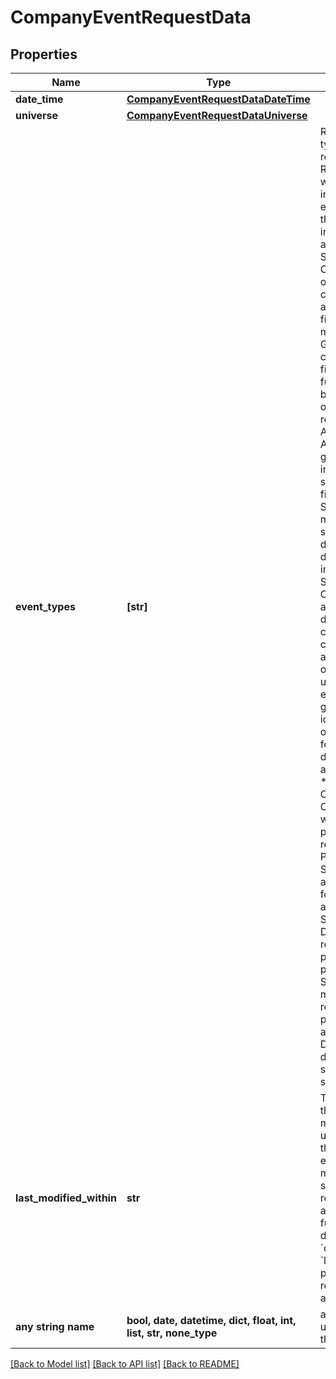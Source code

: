 # CompanyEventRequestData


## Properties
Name | Type | Description | Notes
------------ | ------------- | ------------- | -------------
**date_time** | [**CompanyEventRequestDataDateTime**](CompanyEventRequestDataDateTime.md) |  | [optional] 
**universe** | [**CompanyEventRequestDataUniverse**](CompanyEventRequestDataUniverse.md) |  | [optional] 
**event_types** | **[str]** | Refers to the various event types returned in the response:  * Earnings: Regular quarterly calls where companies provide insights into their latest earnings, sharing details on their financial performance, including revenue, profits, and earnings per share.  * SalesRevenueCall: Conference calls focused on discussing comprehensive sales activity and revenue figures, typically held monthly or quarterly.  * GuidanceCall: Calls where companies offer estimated financial information about future earnings or outline business outlooks before official earnings are released.  * AnalystsInvestorsMeeting: A company-hosted gathering for analysts and investors to discuss strategic updates and financial health.  * ShareholdersMeeting: A meeting where shareholders convene to discuss corporate developments and vote on important matters.  * SpecialSituation: Conference calls addressing situations that do not fit into standard categories, often concerning mergers, acquisitions, joint ventures, or significant business updates.  * Conference: An event where individuals gather to discuss and share ideas on common interests, often including various formats such as panel discussions, workshops, and keynote presentations.  * ConfirmedEarningsRelease: Officially announced date when a company will publish its actual earnings results.  * ProjectedEarningsRelease:  Scheduled release date of a company’s estimated or forecasted earnings before actual results.  * SalesRevenueRelease: Disclosure of a company’s revenue figures, usually as part of earnings or performance updates.  * Split: Corporate action that multiplies share count and reduces share price proportionally, without affecting market cap.  * Dividend: Cash or stock distribution paid to shareholders, reflecting a share of company profits. | [optional] 
**last_modified_within** | **str** | The duration within which the events were last modified.  **Note 1:** When using &#x60;lastModifiedWithin&#x60;, the endpoint will return events that have been modified within the specified interval in the recent past as well as those anticipated in the near future—within a span of 45 days.  **Note 2:** If both &#x60;dateTime&#x60; and &#x60;lastModifiedWithin&#x60; are provided in the same request, the API will return an error.  | [optional] 
**any string name** | **bool, date, datetime, dict, float, int, list, str, none_type** | any string name can be used but the value must be the correct type | [optional]

[[Back to Model list]](../README.md#documentation-for-models) [[Back to API list]](../README.md#documentation-for-api-endpoints) [[Back to README]](../README.md)


